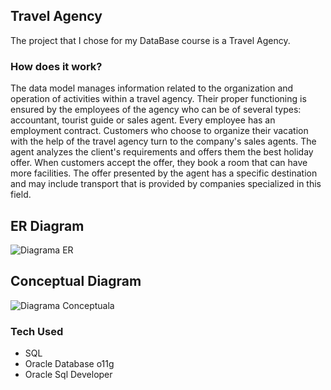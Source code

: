## Travel Agency
The project that I chose for my DataBase course is a Travel Agency.

### How does it work?
The data model manages information related to the organization and operation of activities within a travel agency. Their proper functioning is ensured by the employees of the agency who can be of several types: accountant, tourist guide or sales agent. Every employee has an employment contract. Customers who choose to organize their vacation with the help of the travel agency turn to the company's sales agents. The agent analyzes the client's requirements and offers them the best holiday offer. When customers accept the offer, they book a room that can have more facilities. The offer presented by the agent has a specific destination and may include transport that is provided by companies specialized in this field.

## ER Diagram
![Diagrama ER](https://user-images.githubusercontent.com/79576756/181241305-e63ab4b2-6497-4881-915b-44e27e7c5738.png)

## Conceptual Diagram
![Diagrama Conceptuala](https://user-images.githubusercontent.com/79576756/181241423-583a74ba-7402-4571-b094-e7dbddbdffd2.png)

### Tech Used
- SQL
- Oracle Database o11g
- Oracle Sql Developer
